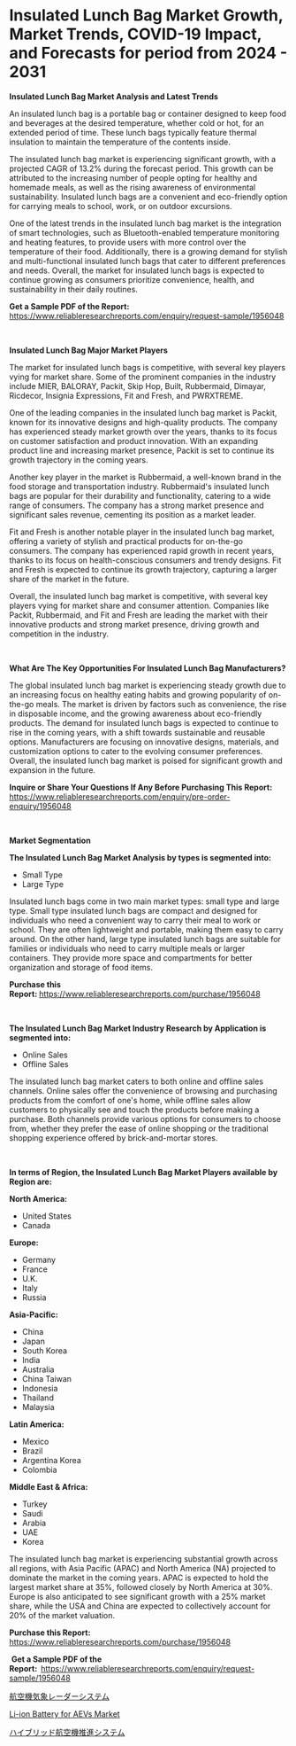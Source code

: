 <p><h1>Insulated Lunch Bag Market Growth, Market Trends, COVID-19 Impact, and Forecasts for period from 2024 - 2031</h1></p><p><strong>Insulated Lunch Bag Market Analysis and Latest Trends</strong></p>
<p><p>An insulated lunch bag is a portable bag or container designed to keep food and beverages at the desired temperature, whether cold or hot, for an extended period of time. These lunch bags typically feature thermal insulation to maintain the temperature of the contents inside.</p><p>The insulated lunch bag market is experiencing significant growth, with a projected CAGR of 13.2% during the forecast period. This growth can be attributed to the increasing number of people opting for healthy and homemade meals, as well as the rising awareness of environmental sustainability. Insulated lunch bags are a convenient and eco-friendly option for carrying meals to school, work, or on outdoor excursions.</p><p>One of the latest trends in the insulated lunch bag market is the integration of smart technologies, such as Bluetooth-enabled temperature monitoring and heating features, to provide users with more control over the temperature of their food. Additionally, there is a growing demand for stylish and multi-functional insulated lunch bags that cater to different preferences and needs. Overall, the market for insulated lunch bags is expected to continue growing as consumers prioritize convenience, health, and sustainability in their daily routines.</p></p>
<p><strong>Get a Sample PDF of the Report:&nbsp;</strong> <a href="https://www.reliableresearchreports.com/enquiry/request-sample/1956048">https://www.reliableresearchreports.com/enquiry/request-sample/1956048</a></p>
<p>&nbsp;</p>
<p><strong>Insulated Lunch Bag Major Market Players</strong></p>
<p><p>The market for insulated lunch bags is competitive, with several key players vying for market share. Some of the prominent companies in the industry include MIER, BALORAY, Packit, Skip Hop, Built, Rubbermaid, Dimayar, Ricdecor, Insignia Expressions, Fit and Fresh, and PWRXTREME.</p><p>One of the leading companies in the insulated lunch bag market is Packit, known for its innovative designs and high-quality products. The company has experienced steady market growth over the years, thanks to its focus on customer satisfaction and product innovation. With an expanding product line and increasing market presence, Packit is set to continue its growth trajectory in the coming years.</p><p>Another key player in the market is Rubbermaid, a well-known brand in the food storage and transportation industry. Rubbermaid's insulated lunch bags are popular for their durability and functionality, catering to a wide range of consumers. The company has a strong market presence and significant sales revenue, cementing its position as a market leader.</p><p>Fit and Fresh is another notable player in the insulated lunch bag market, offering a variety of stylish and practical products for on-the-go consumers. The company has experienced rapid growth in recent years, thanks to its focus on health-conscious consumers and trendy designs. Fit and Fresh is expected to continue its growth trajectory, capturing a larger share of the market in the future.</p><p>Overall, the insulated lunch bag market is competitive, with several key players vying for market share and consumer attention. Companies like Packit, Rubbermaid, and Fit and Fresh are leading the market with their innovative products and strong market presence, driving growth and competition in the industry.</p></p>
<p>&nbsp;</p>
<p><strong>What Are The Key Opportunities For Insulated Lunch Bag Manufacturers?</strong></p>
<p><p>The global insulated lunch bag market is experiencing steady growth due to an increasing focus on healthy eating habits and growing popularity of on-the-go meals. The market is driven by factors such as convenience, the rise in disposable income, and the growing awareness about eco-friendly products. The demand for insulated lunch bags is expected to continue to rise in the coming years, with a shift towards sustainable and reusable options. Manufacturers are focusing on innovative designs, materials, and customization options to cater to the evolving consumer preferences. Overall, the insulated lunch bag market is poised for significant growth and expansion in the future.</p></p>
<p><strong>Inquire or Share Your Questions If Any Before Purchasing This Report:</strong> <a href="https://www.reliableresearchreports.com/enquiry/pre-order-enquiry/1956048">https://www.reliableresearchreports.com/enquiry/pre-order-enquiry/1956048</a></p>
<p>&nbsp;</p>
<p><strong>Market Segmentation</strong></p>
<p><strong>The Insulated Lunch Bag Market Analysis by types is segmented into:</strong></p>
<p><ul><li>Small Type</li><li>Large Type</li></ul></p>
<p><p>Insulated lunch bags come in two main market types: small type and large type. Small type insulated lunch bags are compact and designed for individuals who need a convenient way to carry their meal to work or school. They are often lightweight and portable, making them easy to carry around. On the other hand, large type insulated lunch bags are suitable for families or individuals who need to carry multiple meals or larger containers. They provide more space and compartments for better organization and storage of food items.</p></p>
<p><strong>Purchase this Report:&nbsp;</strong><a href="https://www.reliableresearchreports.com/purchase/1956048">https://www.reliableresearchreports.com/purchase/1956048</a></p>
<p>&nbsp;</p>
<p><strong>The Insulated Lunch Bag Market Industry Research by Application is segmented into:</strong></p>
<p><ul><li>Online Sales</li><li>Offline Sales</li></ul></p>
<p><p>The insulated lunch bag market caters to both online and offline sales channels. Online sales offer the convenience of browsing and purchasing products from the comfort of one's home, while offline sales allow customers to physically see and touch the products before making a purchase. Both channels provide various options for consumers to choose from, whether they prefer the ease of online shopping or the traditional shopping experience offered by brick-and-mortar stores.</p></p>
<p>&nbsp;</p>
<p><strong>In terms of Region, the Insulated Lunch Bag Market Players available by Region are:</strong></p>
<p>
    <p> <strong> North America: </strong>
        <ul>
            <li>United States</li>
            <li>Canada</li>
        </ul>
        </p> 
    <p> <strong> Europe: </strong>
        <ul>
            <li>Germany</li>
            <li>France</li>
            <li>U.K.</li>
            <li>Italy</li>
            <li>Russia</li>
        </ul>
        </p> 
    <p> <strong> Asia-Pacific: </strong>
        <ul>
            <li>China</li>
            <li>Japan</li>
            <li>South Korea</li>
            <li>India</li>
            <li>Australia</li>
            <li>China Taiwan</li>
            <li>Indonesia</li>
            <li>Thailand</li>
            <li>Malaysia</li>
        </ul>
        </p> 
    <p> <strong> Latin America: </strong>
        <ul>
            <li>Mexico</li>
            <li>Brazil</li>
            <li>Argentina Korea</li>
            <li>Colombia</li>
        </ul>
        </p> 
    <p> <strong> Middle East & Africa: </strong>
        <ul>
            <li>Turkey</li>
            <li>Saudi</li>
            <li>Arabia</li>
            <li>UAE</li>
            <li>Korea</li>
        </ul>
    </p>
    </p>
<p><p>The insulated lunch bag market is experiencing substantial growth across all regions, with Asia Pacific (APAC) and North America (NA) projected to dominate the market in the coming years. APAC is expected to hold the largest market share at 35%, followed closely by North America at 30%. Europe is also anticipated to see significant growth with a 25% market share, while the USA and China are expected to collectively account for 20% of the market valuation.</p></p>
<p><strong>Purchase this Report: </strong><a href="https://www.reliableresearchreports.com/purchase/1956048">https://www.reliableresearchreports.com/purchase/1956048</a></p>
<p>&nbsp;<strong>Get a Sample PDF of the Report:&nbsp;&nbsp;</strong><a href="https://www.reliableresearchreports.com/enquiry/request-sample/1956048">https://www.reliableresearchreports.com/enquiry/request-sample/1956048</a></p>
<p><strong></strong></p>
<p><p><a href="https://github.com/JacksonWiza1924/Market-Research-Report-List-1/blob/main/55911105625.md">航空機気象レーダーシステム</a></p><p><a href="https://forested-sushi-9b0.notion.site/Li-ion-Battery-for-AEVs-Market-Furnish-Information-about-Market-Size-Market-Share-Market-Dynamics--5dc0469277b747f29efff115b8579081">Li-ion Battery for AEVs Market</a></p><p><a href="https://github.com/Calvi3ynJerde867/Market-Research-Report-List-1/blob/main/95812625624.md">ハイブリッド航空機推進システム</a></p></p>
